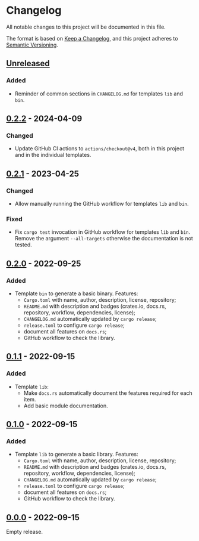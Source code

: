 # Changelog

All notable changes to this project will be documented in this file.

The format is based on [Keep a Changelog](https://keepachangelog.com),
and this project adheres to [Semantic Versioning](https://semver.org).

## [Unreleased]
### Added
- Reminder of common sections in `CHANGELOG.md` for templates `lib` and `bin`.

## [0.2.2] - 2024-04-09
### Changed
- Update GitHub CI actions to `actions/checkout@v4`, both in this project and in the individual templates.

## [0.2.1] - 2023-04-25
### Changed
- Allow manually running the GitHub workflow for templates `lib` and `bin`.

### Fixed
- Fix `cargo test` invocation in GitHub workflow for templates `lib` and `bin`.
  Remove the argument `--all-targets` otherwise the documentation is not tested.

## [0.2.0] - 2022-09-25
### Added
- Template `bin` to generate a basic binary. Features:
  - `Cargo.toml` with name, author, description, license, repository;
  - `README.md` with description and badges (crates.io, docs.rs, repository, workflow, dependencies, license);
  - `CHANGELOG.md` automatically updated by `cargo release`;
  - `release.toml` to configure `cargo release`;
  - document all features on `docs.rs`;
  - GitHub workflow to check the library.


## [0.1.1] - 2022-09-15
### Added
- Template `lib`:
  - Make `docs.rs` automatically document the features required for each item.
  - Add basic module documentation.

## [0.1.0] - 2022-09-15
### Added
- Template `lib` to generate a basic library. Features:
  - `Cargo.toml` with name, author, description, license, repository;
  - `README.md` with description and badges (crates.io, docs.rs, repository, workflow, dependencies, license);
  - `CHANGELOG.md` automatically updated by `cargo release`;
  - `release.toml` to configure `cargo release`;
  - document all features on `docs.rs`;
  - GitHub workflow to check the library.

## [0.0.0] - 2022-09-15
Empty release.

[Unreleased]: https://github.com/FedericoStra/rust-templates/compare/v0.2.2...HEAD
[0.2.2]: https://github.com/FedericoStra/rust-templates/compare/v0.2.1...v0.2.2
[0.2.1]: https://github.com/FedericoStra/rust-templates/compare/v0.2.0...v0.2.1
[0.2.0]: https://github.com/FedericoStra/rust-templates/compare/v0.1.1...v0.2.0
[0.1.1]: https://github.com/FedericoStra/rust-templates/compare/v0.1.0...v0.1.1
[0.1.0]: https://github.com/FedericoStra/rust-templates/compare/v0.0.0...v0.1.0
[0.0.0]: https://github.com/FedericoStra/rust-templates/releases/tag/v0.0.0

